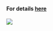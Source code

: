 #### For details [here](https://refactoring.guru/design-patterns)

![](https://refactoring.guru/images/patterns/content/facade/facade.png)
